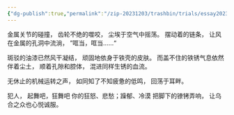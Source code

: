 ```yaml
---
{"dg-publish":true,"permalink":"/zip-20231203/trashbin/trials/essay20231028/","title":"231028","created":"2024-02-19T10:27:12.217+08:00","updated":"2024-02-19T10:27:12.221+08:00"}
---
```



金属关节的碰撞，
齿轮不绝的噬咬，
尘埃于空气中摇荡。
摆动着的链条，
让风在金属的孔洞中流淌，
”哐当，哐当……“

斑驳的油漆已然风干凝结，
顽固地依身于铁壳的皮肤。
而盖不住的铁锈气息依然伴着尘土，
顺着孔隙和腔体，
混进同样生锈的血流。

无休止的机械运转之声，
如同知了不知疲惫的低鸣，
回荡于耳畔。

犯人，
起舞吧，狂舞吧
你的狂怒、悲愁；躁郁、冷漠
把脚下的镣铐弄响，
让乌合之众也心悦诚服。